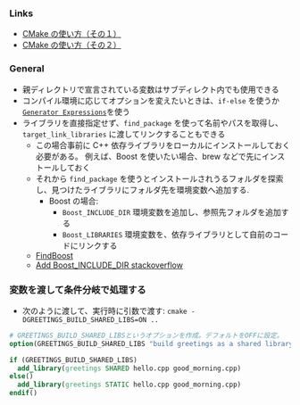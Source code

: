 ### Links

- [CMake の使い方（その１）](https://qiita.com/shohirose/items/45fb49c6b429e8b204ac)
- [CMake の使い方（その２）](https://qiita.com/shohirose/items/637f4b712893764a7ec1)

### General

- 親ディレクトリで宣言されている変数はサブディレクト内でも使用できる
- コンパイル環境に応じてオプションを変えたいときは、`if-else` を使うか [`Generator Expressions`](https://cmake.org/cmake/help/latest/manual/cmake-generator-expressions.7.html)を使う
- ライブラリを直接指定せず、`find_package` を使って名前やパスを取得し、`target_link_libraries` に渡してリンクすることもできる
  - この場合事前に C++ 依存ライブラリをローカルにインストールしておく必要がある。 例えば、Boost を使いたい場合、brew などで先にインストールしておく
  - それから `find_package` を使うとインストールされうるフォルダを探索し、見つけたライブラリにフォルダ先を環境変数へ追加する.
    - Boost の場合:
      - `Boost_INCLUDE_DIR` 環境変数を追加し、参照先フォルダを追加する
      - `Boost_LIBRARIES` 環境変数を、依存ライブラリとして自前のコードにリンクする
  - [FindBoost](https://cmake.org/cmake/help/latest/module/FindBoost.html)
  - [Add Boost_INCLUDE_DIR stackoverflow](https://stackoverflow.com/questions/3808775/cmake-doesnt-find-boost)

### 変数を渡して条件分岐で処理する

- 次のように渡して、実行時に引数で渡す: `cmake -DGREETINGS_BUILD_SHARED_LIBS=ON ..`

```cmake
# GREETINGS_BUILD_SHARED_LIBSというオプションを作成。デフォルトをOFFに設定。
option(GREETINGS_BUILD_SHARED_LIBS "build greetings as a shared library" OFF)

if (GREETINGS_BUILD_SHARED_LIBS)
  add_library(greetings SHARED hello.cpp good_morning.cpp)
else()
  add_library(greetings STATIC hello.cpp good_morning.cpp)
endif()
```
